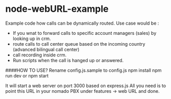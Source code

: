 # node-webURL-example
Example code how calls can be dynamically routed. Use case would be :
- If you wnat to forward calls to specific account managers (sales) by looking up in crm.
- route calls to call center queue based on the incoming country (advanced bilingual call center)
- call recording inside crm. 
- Run scripts when the call is hanged up or answered.

####HOW TO USE?
Rename config.js.sample to config.js
npm install 
npm run dev or npm start

It will start a web server on port 3000 based on express.js
All you need is to point this URL in your nomado PBX under features -> web URL and done. 
